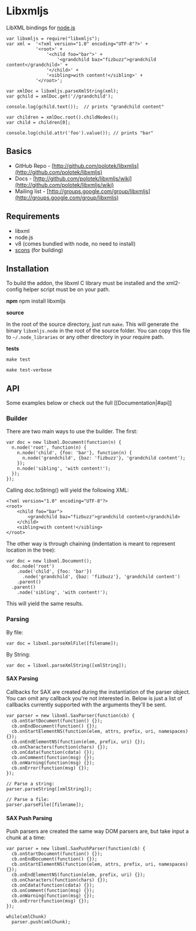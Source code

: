 # Libxmljs

LibXML bindings for  [node.js](http://nodejs.org/)

    var libxmljs = require("libxmljs");
    var xml =  '<?xml version="1.0" encoding="UTF-8"?>' +
               '<root>' +
                   '<child foo="bar">' +
                       '<grandchild baz="fizbuzz">grandchild content</grandchild>' +
                   '</child>' +
                   '<sibling>with content!</sibling>' +
               '</root>';

    var xmlDoc = libxmljs.parseXmlString(xml);
    var gchild = xmlDoc.get('//grandchild');

    console.log(gchild.text());  // prints "grandchild content"

    var children = xmlDoc.root().childNodes();
    var child = children[0];

    console.log(child.attr('foo').value()); // prints "bar"

## Basics

* GitHub Repo - [http://github.com/polotek/libxmljs](http://github.com/polotek/libxmljs)
* Docs - [http://github.com/polotek/libxmljs/wiki](http://github.com/polotek/libxmljs/wiki)
* Mailing list - [http://groups.google.com/group/libxmljs](http://groups.google.com/group/libxmljs)

## Requirements

* libxml
* node.js
* v8 (comes bundled with node, no need to install)
* [scons](http://www.scons.org/) (for building)

## Installation

To build the addon, the libxml C library must be installed and the xml2-config helper script must be on your path.

**npm**
    npm install libxmljs

**source**

In the root of the source directory, just run `make`.  This will
generate the binary `libxmljs.node` in the root of the source folder.
You can copy this file to `~/.node_libraries` or any other directory
in your require path.

**tests**

    make test
  
    make test-verbose

## API

Some examples below or check out the full [[Documentation|#api]]

### Builder

There are two main ways to use the builder. The first:

    var doc = new libxml.Document(function(n) {
      n.node('root', function(n) {
        n.node('child', {foo: 'bar'}, function(n) {
          n.node('grandchild', {baz: 'fizbuzz'}, 'grandchild content');
        });
        n.node('sibling', 'with content!');
      });
    });

Calling doc.toString() will yield the following XML:

    <?xml version="1.0" encoding="UTF-8"?>
    <root>
        <child foo="bar">
            <grandchild baz="fizbuzz">grandchild content</grandchild>
        </child>
        <sibling>with content!</sibling>
    </root>

The other way is through chaining (indentation is meant to represent location in the tree):

    var doc = new libxml.Document();
      doc.node('root')
        .node('child', {foo: 'bar'})
          .node('grandchild', {baz: 'fizbuzz'}, 'grandchild content')
        .parent()
      .parent()
        .node('sibling', 'with content!');

This will yield the same results.

### Parsing

By file:

    var doc = libxml.parseXmlFile([filename]);

By String:

    var doc = libxml.parseXmlString([xmlString]);

#### SAX Parsing

Callbacks for SAX are created during the instantiation of the parser object. You can omit any callback you're not interested in. Below is just a list of callbacks currently supported with the arguments they'll be sent.

    var parser = new libxml.SaxParser(function(cb) {
      cb.onStartDocument(function() {});
      cb.onEndDocument(function() {});
      cb.onStartElementNS(function(elem, attrs, prefix, uri, namespaces) {});
      cb.onEndElementNS(function(elem, prefix, uri) {});
      cb.onCharacters(function(chars) {});
      cb.onCdata(function(cdata) {});
      cb.onComment(function(msg) {});
      cb.onWarning(function(msg) {});
      cb.onError(function(msg) {});
    });

    // Parse a string:
    parser.parseString([xmlString]);

    // Parse a file:
    parser.parseFile([filename]);

#### SAX Push Parsing

Push parsers are created the same way DOM parsers are, but take input a chunk at a time:

    var parser = new libxml.SaxPushParser(function(cb) {
      cb.onStartDocument(function() {});
      cb.onEndDocument(function() {});
      cb.onStartElementNS(function(elem, attrs, prefix, uri, namespaces) {});
      cb.onEndElementNS(function(elem, prefix, uri) {});
      cb.onCharacters(function(chars) {});
      cb.onCdata(function(cdata) {});
      cb.onComment(function(msg) {});
      cb.onWarning(function(msg) {});
      cb.onError(function(msg) {});
    });

    while(xmlChunk)
      parser.push(xmlChunk);

<a name="api"></a>
